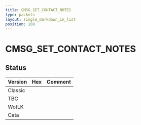 ```yaml
---
title: CMSG_SET_CONTACT_NOTES
type: packets
layout: single_markdown_in_list
position: 108
---
```


# CMSG_SET_CONTACT_NOTES

## Status

Version | Hex | Comment
---------- | ---------- | ---------- 
Classic |  |  
TBC |  |  
WotLK |  |  
Cata |  |  
